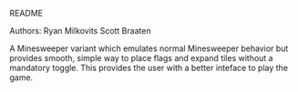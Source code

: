 README 

Authors:
Ryan Milkovits
Scott Braaten

A Minesweeper variant which emulates normal Minesweeper behavior but provides smooth, simple way to place flags and expand tiles without a mandatory toggle. This provides the user with a better inteface to play the game.
